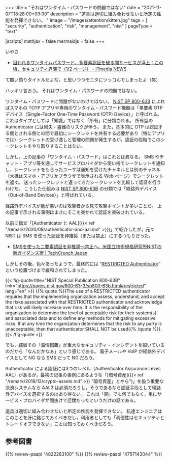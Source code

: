 +++
title = "それはワンタイム・パスワードの問題ではない"
date =  "2021-11-07T18:28:00+09:00"
description = "道具は適切に組み合わせないと所定の性能を発揮できない。 "
image = "/images/attention/kitten.jpg"
tags = [ "security", "authentication", "risk", "management", "nist" ]
pageType = "text"

[scripts]
  mathjax = false
  mermaidjs = false
+++

いやさ

- [狙われるワンタイムパスワード、多要素認証を破る闇サービスが浮上：この頃、セキュリティ界隈で（1/2 ページ） - ITmedia NEWS](https://www.itmedia.co.jp/news/articles/2111/05/news052.html)

て酷い釣りタイトルだよな，と思いつつモニタにツッコんでしまったよ（笑）

ハッキリ言おう。
それはワンタイム・パスワードの問題ではない。

ワンタイム・パスワードに問題がないわけではない。
[NIST SP 800-63B](https://pages.nist.gov/800-63-3/sp800-63b.html "NIST Special Publication 800-63B") によればスマホの TOTP アプリや専用のワンタイム・パスワード機器は「単要素 OTP デバイス（Single-Factor One-Time Password (OTP) Device）」と呼ばれる。
これはタイプとしては「知識」ではなく「所有」に分類される。
所有型の Authenticator には紛失・盗難のリスクが伴う。
また，基本的に OTP は認証する側とされる側との間で最初にシークレットを共有する必要があり（特にアプリでは）シークレットの受け渡しと管理の問題が発生するが，認証の段階でこのシークレットをやり取りすることはない。

しかし，上の記事の「ワンタイム・パスワード」はこれとは異なる。
SMS やチャット・アプリ等を通してサービスプロバイダから使い捨てシークレットを通知し，シークレットをもらったユーザは通知を受けたチャネルとは別のチャネル（大抵はスマホ・アプリかブラウザで表示される Web ページ）でシークレットを返す。
送ったシークレットと返ってきたシークレットを比較して認証を行うわけだ。
こうした仕組みは [NIST SP 800-63B] の分類では「経路外デバイス（Out-of-Band Devices）」と呼ばれている。

経路外デバイスが筋が悪いのは攻撃者から見て攻撃ポイントが多いことだ。
上の記事で示される事例はまさにそこを突かれて認証を突破されている。

以前に拙文「[Authenticator と AAL]({{< ref "/remark/2020/09/authenticator-and-aal.md" >}})」で紹介したが，元々 NIST は SMS を使った認証を非推奨（または禁止）にするつもりだった。

- [SMSを使った二要素認証を非推奨〜禁止へ、米国立技術規格研究所NISTの新ガイダンス案 | TechCrunch Japan](http://jp.techcrunch.com/2016/07/26/20160725nist-declares-the-age-of-sms-based-2-factor-authentication-over/)

しかしその後，色々あったようで，最終的には “[RESTRICTED Authenticator](https://pages.nist.gov/800-63-3/sp800-63b.html#restricted)” という位置づけまで緩和されてしまった。

{{< fig-quote title="NIST Special Publication 800-63B" link="https://pages.nist.gov/800-63-3/sp800-63b.html#restricted" lang="en" >}}
{{% quote %}}The use of a RESTRICTED authenticator requires that the implementing organization assess, understand, and accept the risks associated with that RESTRICTED authenticator and acknowledge that risk will likely increase over time. It is the responsibility of the organization to determine the level of acceptable risk for their system(s) and associated data and to define any methods for mitigating excessive risks. If at any time the organization determines that the risk to any party is unacceptable, then that authenticator SHALL NOT be used{{% /quote %}}.
{{< /fig-quote >}}

でも，結局その「温情措置」が重大なセキュリティ・インシデントを招いているのだから「なんだかなぁ」という感じである。
電子メールや VoIP が経路外デバイスとして NG なら SMS だって NG だろう。

Authenticator による認証には3つのレベル（Authenticator Assurance Level; AAL）があるが，最初の記事の事例にあるような「[暗号資産]({{< ref "/remark/2018/12/crypto-assets.md" >}} "暗号資産」とやら")」を扱う重要な決済システムなら AAL3 は必須だろうし，そうであるなら認証手段として経路外デバイスを選択するのはあり得ない。
これは「闇」でも何でもなく，単にサービス・プロバイダが間抜けで迂闊だったというだけの話である。

道具は適切に組み合わせないと所定の性能を発揮できない。
私達エンジニアはこのことを肝に銘じておくべきだし，利用者としても「利便性はセキュリティとトレードオフできない」ことは知っておくべきだろう。

[SP 800-63-3]: https://pages.nist.gov/800-63-3/ "NIST SP 800-63 Digital Identity Guidelines"
[NIST SP 800-63B]: https://pages.nist.gov/800-63-3/sp800-63b.html "NIST Special Publication 800-63B"

## 参考図書

{{% review-paapi "4822283100" %}} <!-- セキュリティはなぜやぶられたのか -->
{{% review-paapi "4757143044" %}} <!-- 信頼と裏切りの社会 -->
